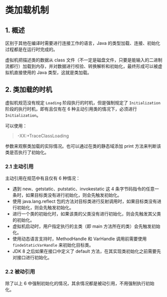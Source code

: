 # 类加载机制
## 1. 概述
区别于其他在编译时需要进行连接工作的语言，Java 的类型加载、连接、初始化过程都是在运行时完成的。

虚拟机把描述类的数据从 class 文件（不一定是磁盘文件，只要是能输入的二进制流都行）加载到内存，并对数据进行校验、转换解析和初始化，最终形成可以被虚拟机直接使用的 Java 类型，这就是类加载。

## 2. 类加载的时机
虚拟机规范没有规定 `Loading` 阶段执行的时机，但是强制规定了 `Initialization` 阶段的执行时机，即有且仅有在 6 种主动引用类的情况下，必须进行 `Initialization`。

可以使用：
> -XX:+TraceClassLoading

参数来观察类加载的实际情况。也可以通过在类的静态域添加 print 方法来判断该类是否执行了初始化。

### 2.1 主动引用
主动引用在规范中有且仅有 6 种情况：
* 遇到 new、getstatic、putstatic、invokestatic 这 4 条字节码指令的任意一条时，如果目标类没有进行初始化，则会先触发初始化。
* 使用 java.lang.reflect 包的方法对目标类进行反射调用时，如果目标类没有进行初始化，则会先触发初始化。
* 进行一个类的初始化时，如果该类的父类没有进行初始化，则会先触发其父类的初始化。
* 虚拟机启动时，用户指定执行的主类（即 main 方法所在的类）会先触发初始化。
* 使用动态语言支持时，MethodHandle 和 VarHandle 调用前需要使用 `findeStaticVarHandle` 来初始化目标类。
* JDK 8 之后如果在接口中定义了 default 方法，在其实现类初始化之前需要先对接口进行初始化。


### 2.2 被动引用
除了以上 6 中强制初始化的情况，其余情况都是被动引用，不用强制执行初始化。
